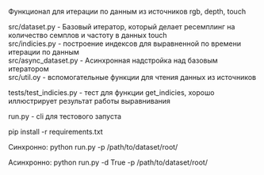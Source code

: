 Функционал для итерации по данным из источников rgb, depth, touch

src/dataset.py - Базовый итератор, который делает ресемплинг на количество семплов и частоту в данных touch    
src/indicies.py - построение индексов для выравненной по времени итерации по данным    
src/async_dataset.py - Асинхронная надстройка над базовым итератором    
src/util.oy - вспомогательные функции для чтения данных из источников    

tests/test_indicies.py - тест для функции get_indicies, хорошо иллюстрирует результат работы выравнивания

run.py - cli для тестового запуста

pip install -r requirements.txt

Синхронно:
python run.py -p /path/to/dataset/root/

Асинхронно:
python run.py -d True -p /path/to/dataset/root/
